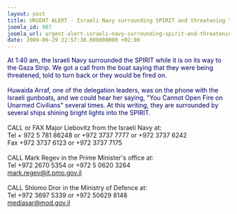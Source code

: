 ```yaml
---
layout: post
title: URGENT ALERT - Israeli Navy surrounding SPIRIT and threatening to open fire
joomla_id: 967
joomla_url: urgent-alert-israeli-navy-surrounding-spirit-and-threatening-to-open-fire
date: 2009-06-29 22:57:38.000000000 +02:00
---
```

<span style="color: #000066;">At 1:40 am, the Israeli Navy surrounded the SPIRIT while it is on its way to the Gaza Strip. We got a call from the boat saying that they were being threatened, told to turn back or they would be fired on.</span><br style="color: #000066;" /> <br style="color: #000066;" /><span style="color: #000066;">Huwaida Arraf, one of the delegation leaders, was on the phone with the Israeli gunboats, and we could hear her saying, "You Cannot Open Fire on Unarmed Civilians" several times. At this writing, they are surrounded by several ships shining bright lights into the SPIRIT.</span><br style="color: #000066;" /> <br />CALL or FAX Major Liebovitz from the Israeli Navy at:<br /> Tel + 972 5 781 86248 or +972 3737 7777 or +972 3737 6242<br />Fax +972 3737 6123 or +972 3737 7175<br /><br />CALL Mark Regev in the Prime Minister's office at:<br />Tel +972 2670 5354 or +972 5 0620 3264<br /><a href="mailto:mark.regev@it.pmo.gov.il" target="_blank">mark.regev@it.pmo.gov.il</a><br /> <br />CALL Shlomo Dror in the Ministry of Defence at:<br />Tel +972 3697 5339 or +972 50629 8148<br /> <a href="mailto:mediasar@mod.gov.il" target="_blank">mediasar@mod.gov.il</a>
